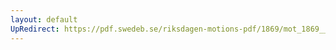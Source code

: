 ```yaml
---
layout: default
UpRedirect: https://pdf.swedeb.se/riksdagen-motions-pdf/1869/mot_1869__ak__00324.pdf
---
```

